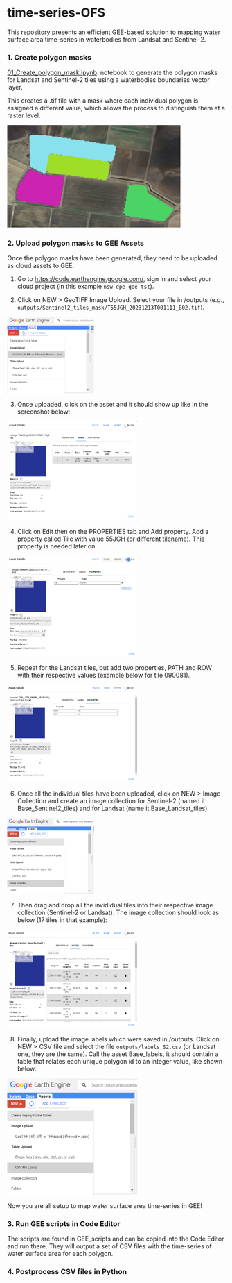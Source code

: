 # time-series-OFS

This repository presents an efficient GEE-based solution to mapping water surface area time-series in waterbodies from Landsat and Sentinel-2.

### 1. Create polygon masks

[01_Create_polygon_mask.ipynb](./01_Create_polygon_mask.ipynb): notebook to generate the polygon masks for Landsat and Sentinel-2 tiles using a waterbodies boundaries vector layer.

This creates a .tif file with a mask where each individual polygon is assigned a different value, which allows the process to distinguish them at a raster level.

<img src="./doc/example_polygon_mask.PNG" alt="drawing" width="400"/>

### 2. Upload polygon masks to GEE Assets 

Once the polygon masks have been generated, they need to be uploaded as cloud assets to GEE.

1. Go to https://code.earthengine.google.com/, sign in and select your cloud project (in this example `nsw-dpe-gee-tst`).

2. Click on NEW > GeoTIFF Image Upload. Select your file in /outputs (e.g., `outputs/Sentinel2_tiles_mask/T55JGH_20231213T001111_B02.tif`).
<img src="./doc/GEE_upload_1.png" alt="drawing" width="200"/>

3. Once uploaded, click on the asset and it should show up like in the screenshot below:

<img src="./doc/GEE_upload_2.png" alt="drawing" width="300"/>

4. Click on Edit then on the PROPERTIES tab and Add property. Add a property called Tile with value 55JGH (or different tilename). This property is needed later on.

<img src="./doc/GEE_upload_3.png" alt="drawing" width="300"/>

5. Repeat for the Landsat tiles, but add two properties, PATH and ROW with their respective values (example below for tile 090081).

<img src="./doc/GEE_upload_4.png" alt="drawing" width="300"/>

6. Once all the individual tiles have been uploaded, click on NEW > Image Collection and create an image collection for Sentinel-2 (named it Base_Sentinel2_tiles) and for Landsat (name it Base_Landsat_tiles). 

<img src="./doc/GEE_upload_5.png" alt="drawing" width="200"/>

7. Then drag and drop all the invididual tiles into their respective image collection (Sentinel-2 or Landsat). The image collection should look as below (17 tiles in that example):

<img src="./doc/GEE_upload_6.png" alt="drawing" width="300"/>

8. Finally, upload the image labels which were saved in /outputs. Click on NEW > CSV file and select the file `outputs/labels_S2.csv` (or Landsat one, they are the same). Call the asset Base_labels, it should contain a table that relates each unique polygon id to an integer value, like shown below:

<img src="./doc/GEE_upload_7.png" alt="drawing" width="300"/>

Now you are all setup to map water surface area time-series in GEE!

### 3. Run GEE scripts in Code Editor

The scripts are found in GEE_scripts and can be copied into the Code Editor and run there. They will output a set of CSV files with the time-series of water surface area for each polygon.

### 4. Postprocess CSV files in Python
